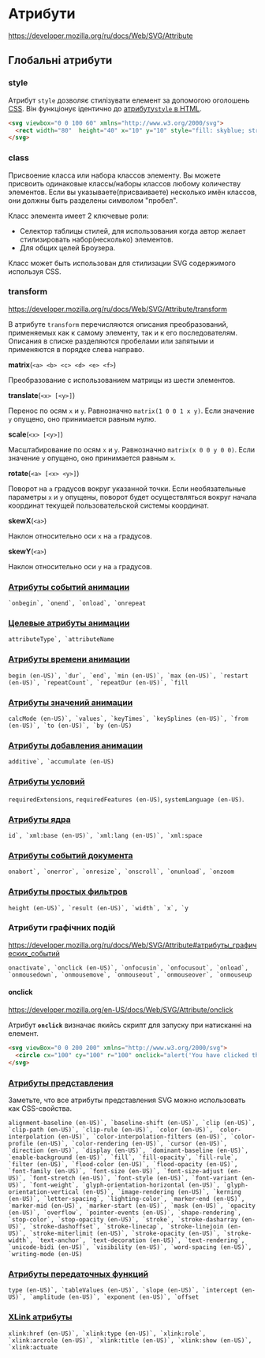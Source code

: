 # Атрибути

<https://developer.mozilla.org/ru/docs/Web/SVG/Attribute>

## Глобальні атрибути

### style

Атрибут `style`  дозволяє стилізувати елемент за допомогою оголошень [CSS](https://developer.mozilla.org/en-US/docs/Glossary/CSS). Він функціонує ідентично до [атрибуту`style` в HTML](https://developer.mozilla.org/en-US/docs/Web/HTML/Global_attributes/style).

```html
<svg viewbox="0 0 100 60" xmlns="http://www.w3.org/2000/svg">
  <rect width="80"  height="40" x="10" y="10" style="fill: skyblue; stroke: cadetblue; stroke-width: 2;"/>
</svg>
```

### class

Присвоение класса или набора классов элементу. Вы можете присвоить  одинаковые классы/наборы классов любому количеству элементов. Если вы  указываете(присваиваете) несколько имён классов, они должны быть  разделены символом "пробел".

Класс элемента имеет 2 ключевые роли:

- Селектор таблицы стилей, для использования когда автор желает стилизировать набор(несколько) элементов.
- Для общих целей Броузера.

Класс может быть использован для стилизации SVG содержимого используя CSS.

### transform

https://developer.mozilla.org/ru/docs/Web/SVG/Attribute/transform

В атрибуте `transform` перечисляются описания  преобразований, применяемых как к самому элементу, так и к его  последователям. Описания в списке разделяются пробелами или запятыми и  применяются в порядке слева направо.

**matrix**(`<a> <b> <c> <d> <e> <f>`)

Преобразование с использованием матрицы из шести элементов.

**translate**(`<x> [<y>]`)

Перенос по осям `x` и `y`. Равнозначно `matrix(1 0 0 1 x y)`. Если значение `y` опущено, оно принимается равным нулю.

**scale**(`<x> [<y>]`)

Масштабирование по осям `x` и `y`. Равнозначно `matrix(x 0 0 y 0 0)`. Если значение `y` опущено, оно принимается равным `x`.

**rotate**(`<a> [<x> <y>]`)

Поворот на `a` градусов вокруг указанной точки. Если необязательные параметры `x` и `y` опущены, поворот будет осуществляться вокруг начала координат текущей пользовательской системы координат.

**skewX**(`<a>`)

Наклон относительно оси `x` на `a` градусов.

**skewY**(`<a>`)

Наклон относительно оси `y` на `a` градусов. 

### [Атрибуты событий анимации](https://developer.mozilla.org/ru/docs/Web/SVG/Attribute#атрибуты_событий_анимации)

```
`onbegin`, `onend`, `onload`, `onrepeat
```

### [Целевые атрибуты анимации](https://developer.mozilla.org/ru/docs/Web/SVG/Attribute#animationattributetarget)

```
attributeType`, `attributeName
```

### [Атрибуты времени анимации](https://developer.mozilla.org/ru/docs/Web/SVG/Attribute#атрибуты_времени_анимации)

```
begin (en-US)`, `dur`, `end`, `min (en-US)`, `max (en-US)`, `restart (en-US)`, `repeatCount`, `repeatDur (en-US)`, `fill
```

### [Атрибуты значений анимации](https://developer.mozilla.org/ru/docs/Web/SVG/Attribute#атрибуты_значений_анимации)

```
calcMode (en-US)`, `values`, `keyTimes`, `keySplines (en-US)`, `from (en-US)`, `to (en-US)`, `by (en-US)
```

### [Атрибуты добавления анимации](https://developer.mozilla.org/ru/docs/Web/SVG/Attribute#атрибуты_добавления_анимации)

```
additive`, `accumulate (en-US)
```

### [Атрибуты условий](https://developer.mozilla.org/ru/docs/Web/SVG/Attribute#атрибуты_условий)

`requiredExtensions`, `requiredFeatures (en-US)`, `systemLanguage (en-US)`.

### [Атрибуты ядра](https://developer.mozilla.org/ru/docs/Web/SVG/Attribute#атрибуты_ядра)

```
id`, `xml:base (en-US)`, `xml:lang (en-US)`, `xml:space
```

### [Атрибуты событий документа](https://developer.mozilla.org/ru/docs/Web/SVG/Attribute#атрибуты_событий_документа)

```
onabort`, `onerror`, `onresize`, `onscroll`, `onunload`, `onzoom
```

### [Атрибуты простых фильтров](https://developer.mozilla.org/ru/docs/Web/SVG/Attribute#атрибуты_простых_фильтров)

```
height (en-US)`, `result (en-US)`, `width`, `x`, `y
```

### Атрибути графічних подій

<https://developer.mozilla.org/ru/docs/Web/SVG/Attribute#атрибуты_графических_событий>

```
onactivate`, `onclick (en-US)`, `onfocusin`, `onfocusout`, `onload`, `onmousedown`, `onmousemove`, `onmouseout`, `onmouseover`, `onmouseup
```

#### onclick

<https://developer.mozilla.org/en-US/docs/Web/SVG/Attribute/onclick>

Атрибут **`onclick`** визначає якийсь скрипт для запуску при натисканні на елемент.

```html
<svg viewBox="0 0 200 200" xmlns="http://www.w3.org/2000/svg">
  <circle cx="100" cy="100" r="100" onclick="alert('You have clicked the circle.')" />
</svg>
```



### [Атрибуты представления](https://developer.mozilla.org/ru/docs/Web/SVG/Attribute#атрибуты_представления)

Заметьте, что все атрибуты представления SVG можно использовать как CSS-свойства.

```
alignment-baseline (en-US)`, `baseline-shift (en-US)`, `clip (en-US)`, `clip-path (en-US)`, `clip-rule (en-US)`, `color (en-US)`, `color-interpolation (en-US)`, `color-interpolation-filters (en-US)`, `color-profile (en-US)`, `color-rendering (en-US)`, `cursor (en-US)`, `direction (en-US)`, `display (en-US)`, `dominant-baseline (en-US)`, `enable-background (en-US)`, `fill`, `fill-opacity`, `fill-rule`, `filter (en-US)`, `flood-color (en-US)`, `flood-opacity (en-US)`, `font-family (en-US)`, `font-size (en-US)`, `font-size-adjust (en-US)`, `font-stretch (en-US)`, `font-style (en-US)`, `font-variant (en-US)`, `font-weight`, `glyph-orientation-horizontal (en-US)`, `glyph-orientation-vertical (en-US)`, `image-rendering (en-US)`, `kerning (en-US)`, `letter-spacing`, `lighting-color`, `marker-end (en-US)`, `marker-mid (en-US)`, `marker-start (en-US)`, `mask (en-US)`, `opacity (en-US)`, `overflow`, `pointer-events (en-US)`, `shape-rendering`, `stop-color`, `stop-opacity (en-US)`, `stroke`, `stroke-dasharray (en-US)`, `stroke-dashoffset`, `stroke-linecap`, `stroke-linejoin (en-US)`, `stroke-miterlimit (en-US)`, `stroke-opacity (en-US)`, `stroke-width`, `text-anchor`, `text-decoration (en-US)`, `text-rendering`, `unicode-bidi (en-US)`, `visibility (en-US)`, `word-spacing (en-US)`, `writing-mode (en-US)
```

### [Атрибуты передаточных функций](https://developer.mozilla.org/ru/docs/Web/SVG/Attribute#атрибуты_передаточных_функций)

```
type (en-US)`, `tableValues (en-US)`, `slope (en-US)`, `intercept (en-US)`, `amplitude (en-US)`, `exponent (en-US)`, `offset
```

### [XLink атрибуты](https://developer.mozilla.org/ru/docs/Web/SVG/Attribute#xlink_атрибуты)

```
xlink:href (en-US)`, `xlink:type (en-US)`, `xlink:role`, `xlink:arcrole (en-US)`, `xlink:title (en-US)`, `xlink:show (en-US)`, `xlink:actuate
```